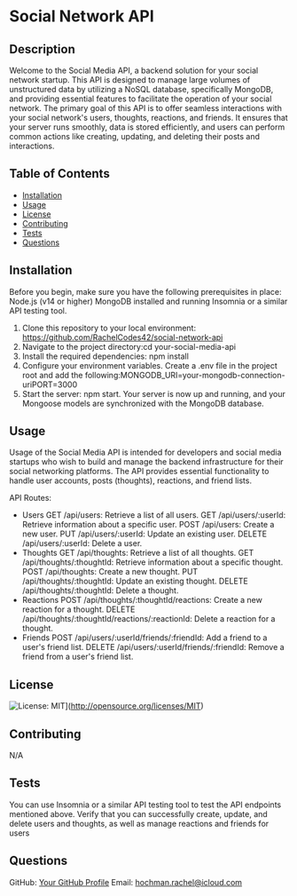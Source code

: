 # Social Network API

## Description
Welcome to the Social Media API, a backend solution for your social network startup. This API is designed to manage large volumes of unstructured data by utilizing a NoSQL database, specifically MongoDB, and providing essential features to facilitate the operation of your social network. The primary goal of this API is to offer seamless interactions with your social network's users, thoughts, reactions, and friends. It ensures that your server runs smoothly, data is stored efficiently, and users can perform common actions like creating, updating, and deleting their posts and interactions.

## Table of Contents
- [Installation](#installation)
- [Usage](#usage)
- [License](#license)
- [Contributing](#contributing)
- [Tests](#tests)
- [Questions](#questions)

## Installation
<!-- Add installation instructions here -->
Before you begin, make sure you have the following prerequisites in place: Node.js (v14 or higher) MongoDB installed and running Insomnia or a similar API testing tool.

1. Clone this repository to your local environment: https://github.com/RachelCodes42/social-network-api 
2. Navigate to the project directory:cd your-social-media-api 
3. Install the required dependencies: npm install 
4. Configure your environment variables. Create a .env file in the project root and add the following:MONGODB_URI=your-mongodb-connection-uriPORT=3000 
5. Start the server: npm start. Your server is now up and running, and your Mongoose models are synchronized with the MongoDB database.

## Usage
<!-- Add usage information here -->
Usage of the Social Media API is intended for developers and social media startups who wish to build and manage the backend infrastructure for their social networking platforms. The API provides essential functionality to handle user accounts, posts (thoughts), reactions, and friend lists.

API Routes:

- Users
GET /api/users: Retrieve a list of all users.
GET /api/users/:userId: Retrieve information about a specific user.
POST /api/users: Create a new user.
PUT /api/users/:userId: Update an existing user.
DELETE /api/users/:userId: Delete a user.
- Thoughts
GET /api/thoughts: Retrieve a list of all thoughts.
GET /api/thoughts/:thoughtId: Retrieve information about a specific thought.
POST /api/thoughts: Create a new thought.
PUT /api/thoughts/:thoughtId: Update an existing thought.
DELETE /api/thoughts/:thoughtId: Delete a thought.
- Reactions
POST /api/thoughts/:thoughtId/reactions: Create a new reaction for a thought.
DELETE /api/thoughts/:thoughtId/reactions/:reactionId: Delete a reaction for a thought.
- Friends
POST /api/users/:userId/friends/:friendId: Add a friend to a user's friend list.
DELETE /api/users/:userId/friends/:friendId: Remove a friend from a user's friend list.

## License
<!-- Add license badge and explanation here -->
![License: MIT](https://img.shields.io/badge/License-MIT-yellow.svg)](http://opensource.org/licenses/MIT)

## Contributing
<!-- Add contribution guidelines here -->
N/A

## Tests
<!-- Add test instructions here -->
You can use Insomnia or a similar API testing tool to test the API endpoints mentioned above. Verify that you can successfully create, update, and delete users and thoughts, as well as manage reactions and friends for users

## Questions
GitHub: [Your GitHub Profile](https://github.com/RachelCodes42)
Email: hochman.rachel@icloud.com
  